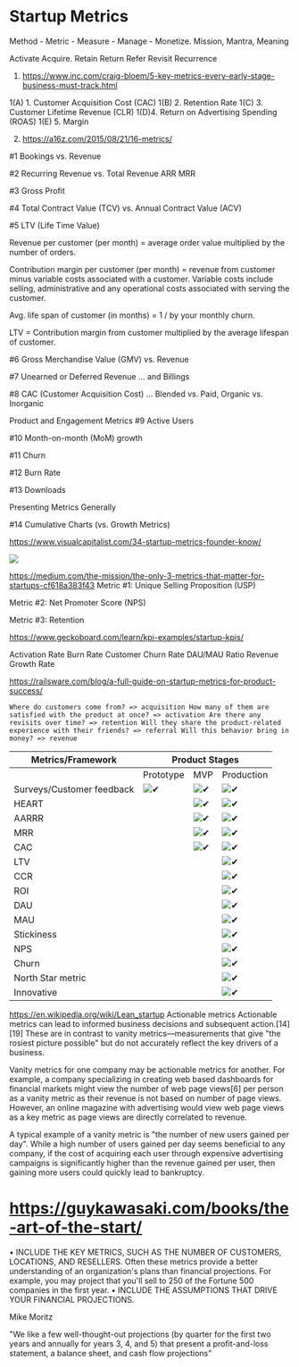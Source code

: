 # Startup Metrics
Method - Metric - Measure - Manage - Monetize.   Mission, Mantra, Meaning

Activate  Acquire.  Retain Return Refer Revisit Recurrence

1.  https://www.inc.com/craig-bloem/5-key-metrics-every-early-stage-business-must-track.html

1(A) 1. Customer Acquisition Cost (CAC)
1(B) 2. Retention Rate
1(C) 3. Customer Lifetime Revenue (CLR)
1(D)4. Return on Advertising Spending (ROAS)
1(E) 5. Margin

2.  https://a16z.com/2015/08/21/16-metrics/

#1 Bookings vs. Revenue

#2 Recurring Revenue vs. Total Revenue ARR MRR

#3 Gross Profit

#4 Total Contract Value (TCV) vs. Annual Contract Value (ACV)

#5 LTV (Life Time Value)

Revenue per customer (per month) = average order value multiplied by the number of orders.

Contribution margin per customer (per month) = revenue from customer minus variable costs associated with a customer. Variable costs include selling, administrative and any operational costs associated with serving the customer.

Avg. life span of customer (in months) = 1 / by your monthly churn.

LTV = Contribution margin from customer multiplied by the average lifespan of customer.

#6 Gross Merchandise Value (GMV) vs. Revenue

#7 Unearned or Deferred Revenue … and Billings

#8 CAC (Customer Acquisition Cost) … Blended vs. Paid, Organic vs. Inorganic

Product and Engagement Metrics
#9 Active Users

#10 Month-on-month (MoM) growth

#11 Churn

#12 Burn Rate

#13 Downloads

Presenting Metrics Generally

#14 Cumulative Charts (vs. Growth Metrics)

https://www.visualcapitalist.com/34-startup-metrics-founder-know/

![](http://2oqz471sa19h3vbwa53m33yj-wpengine.netdna-ssl.com/wp-content/uploads/2017/04/types-of-startup-metrics-infographic.png)


https://medium.com/the-mission/the-only-3-metrics-that-matter-for-startups-cf618a383f43
Metric #1: Unique Selling Proposition (USP)

Metric #2: Net Promoter Score (NPS)

Metric #3: Retention

https://www.geckoboard.com/learn/kpi-examples/startup-kpis/

Activation Rate
Burn Rate
Customer Churn Rate
DAU/MAU Ratio
Revenue Growth Rate

https://railsware.com/blog/a-full-guide-on-startup-metrics-for-product-success/

`
Where do customers come from? => acquisition
How many of them are satisfied with the product at once? => activation
Are there any revisits over time? => retention
Will they share the product-related experience with their friends? => referral
Will this behavior bring in money? => revenue
`

<table id="tablepress-13" class="tablepress tablepress-id-13 dataTable"><thead><tr class="row-1 odd"><th class="column-1 sorting_disabled">Metrics/Framework</th><th colspan="3" class="column-2">Product Stages</th></tr></thead><tbody class="row-hover"><tr class="row-2"><td class="column-1"></td><td class="column-2">Prototype</td><td class="column-3">MVP</td><td class="column-4">Production</td></tr><tr class="row-3"><td class="column-1">Surveys/Customer feedback</td><td class="column-2"><img draggable="false" class="emoji" alt="✔" src="https://s.w.org/images/core/emoji/11.2.0/svg/2714.svg"></td><td class="column-3"><img draggable="false" class="emoji" alt="✔" src="https://s.w.org/images/core/emoji/11.2.0/svg/2714.svg"></td><td class="column-4"><img draggable="false" class="emoji" alt="✔" src="https://s.w.org/images/core/emoji/11.2.0/svg/2714.svg"></td></tr><tr class="row-4"><td class="column-1">HEART</td><td class="column-2"></td><td class="column-3"><img draggable="false" class="emoji" alt="✔" src="https://s.w.org/images/core/emoji/11.2.0/svg/2714.svg"></td><td class="column-4"><img draggable="false" class="emoji" alt="✔" src="https://s.w.org/images/core/emoji/11.2.0/svg/2714.svg"></td></tr><tr class="row-5"><td class="column-1">AARRR</td><td class="column-2"></td><td class="column-3"><img draggable="false" class="emoji" alt="✔" src="https://s.w.org/images/core/emoji/11.2.0/svg/2714.svg"></td><td class="column-4"><img draggable="false" class="emoji" alt="✔" src="https://s.w.org/images/core/emoji/11.2.0/svg/2714.svg"></td></tr><tr class="row-6"><td class="column-1">MRR</td><td class="column-2"></td><td class="column-3"><img draggable="false" class="emoji" alt="✔" src="https://s.w.org/images/core/emoji/11.2.0/svg/2714.svg"></td><td class="column-4"><img draggable="false" class="emoji" alt="✔" src="https://s.w.org/images/core/emoji/11.2.0/svg/2714.svg"></td></tr><tr class="row-7"><td class="column-1">CAC</td><td class="column-2"></td><td class="column-3"><img draggable="false" class="emoji" alt="✔" src="https://s.w.org/images/core/emoji/11.2.0/svg/2714.svg"></td><td class="column-4"><img draggable="false" class="emoji" alt="✔" src="https://s.w.org/images/core/emoji/11.2.0/svg/2714.svg"></td></tr><tr class="row-8"><td class="column-1">LTV</td><td class="column-2"></td><td class="column-3"></td><td class="column-4"><img draggable="false" class="emoji" alt="✔" src="https://s.w.org/images/core/emoji/11.2.0/svg/2714.svg"></td></tr><tr class="row-9"><td class="column-1">CCR</td><td class="column-2"></td><td class="column-3"></td><td class="column-4"><img draggable="false" class="emoji" alt="✔" src="https://s.w.org/images/core/emoji/11.2.0/svg/2714.svg"></td></tr><tr class="row-10"><td class="column-1">ROI</td><td class="column-2"></td><td class="column-3"></td><td class="column-4"><img draggable="false" class="emoji" alt="✔" src="https://s.w.org/images/core/emoji/11.2.0/svg/2714.svg"></td></tr><tr class="row-11"><td class="column-1">DAU</td><td class="column-2"></td><td class="column-3"></td><td class="column-4"><img draggable="false" class="emoji" alt="✔" src="https://s.w.org/images/core/emoji/11.2.0/svg/2714.svg"></td></tr><tr class="row-12"><td class="column-1">MAU</td><td class="column-2"></td><td class="column-3"></td><td class="column-4"><img draggable="false" class="emoji" alt="✔" src="https://s.w.org/images/core/emoji/11.2.0/svg/2714.svg"></td></tr><tr class="row-13"><td class="column-1">Stickiness</td><td class="column-2"></td><td class="column-3"></td><td class="column-4"><img draggable="false" class="emoji" alt="✔" src="https://s.w.org/images/core/emoji/11.2.0/svg/2714.svg"></td></tr><tr class="row-14"><td class="column-1">NPS</td><td class="column-2"></td><td class="column-3"></td><td class="column-4"><img draggable="false" class="emoji" alt="✔" src="https://s.w.org/images/core/emoji/11.2.0/svg/2714.svg"></td></tr><tr class="row-15"><td class="column-1">Churn</td><td class="column-2"></td><td class="column-3"></td><td class="column-4"><img draggable="false" class="emoji" alt="✔" src="https://s.w.org/images/core/emoji/11.2.0/svg/2714.svg"></td></tr><tr class="row-16"><td class="column-1">North Star metric</td><td class="column-2"></td><td class="column-3"></td><td class="column-4"><img draggable="false" class="emoji" alt="✔" src="https://s.w.org/images/core/emoji/11.2.0/svg/2714.svg"></td></tr><tr class="row-17"><td class="column-1">Innovative</td><td class="column-2"></td><td class="column-3"></td><td class="column-4"><img draggable="false" class="emoji" alt="✔" src="https://s.w.org/images/core/emoji/11.2.0/svg/2714.svg"></td></tr></tbody></table>

https://en.wikipedia.org/wiki/Lean_startup
Actionable metrics
Actionable metrics can lead to informed business decisions and subsequent action.[14][19] These are in contrast to vanity metrics—measurements that give "the rosiest picture possible" but do not accurately reflect the key drivers of a business.

Vanity metrics for one company may be actionable metrics for another. For example, a company specializing in creating web based dashboards for financial markets might view the number of web page views[6] per person as a vanity metric as their revenue is not based on number of page views. However, an online magazine with advertising would view web page views as a key metric as page views are directly correlated to revenue.

A typical example of a vanity metric is "the number of new users gained per day". While a high number of users gained per day seems beneficial to any company, if the cost of acquiring each user through expensive advertising campaigns is significantly higher than the revenue gained per user, then gaining more users could quickly lead to bankruptcy.


# https://guykawasaki.com/books/the-art-of-the-start/

• INCLUDE THE KEY METRICS, SUCH AS THE NUMBER OF CUSTOMERS, LOCATIONS, AND RESELLERS. Often these metrics
provide a better understanding of an organization's plans than financial projections. For example, you may project that you'll sell to
250 of the Fortune 500 companies in the first year.
• INCLUDE THE ASSUMPTIONS THAT DRIVE YOUR FINANCIAL
PROJECTIONS. 


Mike Moritz

"We like a few well-thought-out projections (by quarter for
the first two years and annually for years 3, 4, and 5) that present a
profit-and-loss statement, a balance sheet, and cash flow projections"
